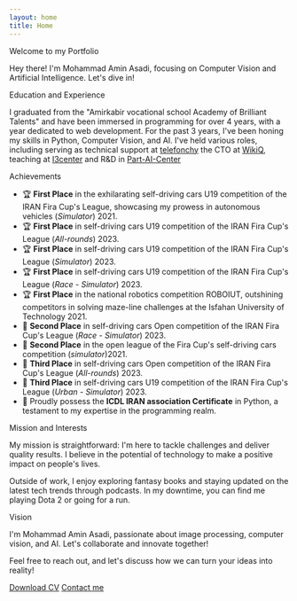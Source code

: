 ```yaml
---
layout: home
title: Home
---
```



Welcome to my Portfolio

Hey there! I'm Mohammad Amin Asadi, focusing on Computer Vision and Artificial Intelligence. Let's dive in!

Education and Experience

I graduated from the "Amirkabir vocational school  Academy of Brilliant Talents" and have been immersed in programming for over 4 years, with a year dedicated to web development. For the past 3 years, I've been honing my skills in Python, Computer Vision, and AI. I've held various roles, including serving as technical support at [telefonchy](https://telefonchy.com/) the CTO at [WikiQ](https://www.wikiq.co/about-us), teaching at [I3center](https://i3center.com/teacher/%D9%85%D9%87%D9%86%D8%AF%D8%B3-%D9%85%D8%AD%D9%85%D8%AF%D8%A7%D9%85%DB%8C%D9%86-%D8%A7%D8%B3%D8%AF%DB%8C/) and R&D in [Part-AI-Center](https://partdp.ai/en/)

Achievements

- 🏆 **First Place** in the exhilarating self-driving cars U19 competition of the IRAN Fira Cup's League, showcasing my prowess in autonomous vehicles (*Simulator*) 2021.
- 🏆 **First Place** in self-driving cars U19 competition of the IRAN Fira Cup's League (*All-rounds*) 2023.
- 🏆 **First Place** in self-driving cars U19 competition of the IRAN Fira Cup's League (*Simulator*) 2023.
- 🏆 **First Place** in self-driving cars U19 competition of the IRAN Fira Cup's League (*Race - Simulator*) 2023.
- 🏆 **First Place** in the national robotics competition ROBOIUT, outshining competitors in solving maze-line challenges at the Isfahan University of Technology 2021.
- 🥈 **Second Place** in self-driving cars Open competition of the IRAN Fira Cup's League (*Race - Simulator*) 2023.
- 🥈 **Second Place** in the open league of the Fira Cup's self-driving cars competition (*simulator*)2021.
- 🥉 **Third Place** in self-driving cars Open competition of the IRAN Fira Cup's League (*All-rounds*) 2023.
- 🥉 **Third Place** in self-driving cars U19 competition of the IRAN Fira Cup's League (*Urban - Simulator*) 2023.
- 📜 Proudly possess the **ICDL IRAN association Certificate** in Python, a testament to my expertise in the programming realm.

Mission and Interests

My mission is straightforward: I'm here to tackle challenges and deliver quality results. I believe in the potential of technology to make a positive impact on people's lives.

Outside of work, I enjoy exploring fantasy books and staying updated on the latest tech trends through podcasts. In my downtime, you can find me playing Dota 2 or going for a run.

Vision

I'm Mohammad Amin Asadi, passionate about image processing, computer vision, and AI. Let's collaborate and innovate together!

Feel free to reach out, and let's discuss how we can turn your ideas into reality!



 <a href="/Mohammad_Amin_Asadi-Computer_Vision.pdf" download="your-cv.pdf">Download CV</a>
 <a href="/contact/">Contact me</a>

